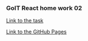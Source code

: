 ### GoIT React home work 02

[Link to the task](https://github.com/goitacademy/react-homework/tree/master/homework-02)

[Link to the GitHub Pages](https://ghileors.github.io/goit-react-hw-02-feedback/)
